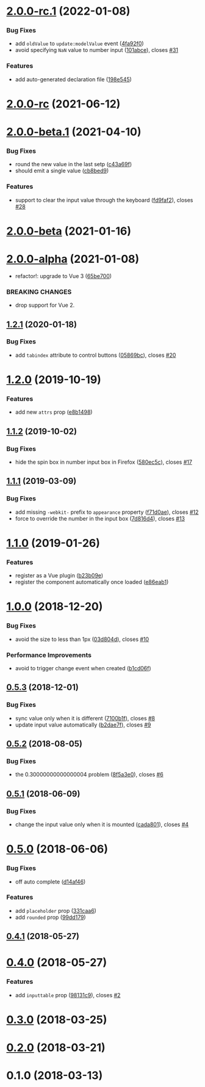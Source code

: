 # [2.0.0-rc.1](https://github.com/fengyuanchen/vue-number-input/compare/v2.0.0-rc...v2.0.0-rc.1) (2022-01-08)


### Bug Fixes

* add `oldValue` to `update:modelValue` event ([4fa92f0](https://github.com/fengyuanchen/vue-number-input/commit/4fa92f03047ebe5dbc45a5e531575d1df081f20c))
* avoid specifying `NaN` value to number input ([101abce](https://github.com/fengyuanchen/vue-number-input/commit/101abce5375f938fd06301877a84cb25c88df71c)), closes [#31](https://github.com/fengyuanchen/vue-number-input/issues/31)


### Features

* add auto-generated declaration file ([198e545](https://github.com/fengyuanchen/vue-number-input/commit/198e545bcffe0ab7f9e8f7b9ddaba6fdbd90935b))



# [2.0.0-rc](https://github.com/fengyuanchen/vue-number-input/compare/v2.0.0-beta.1...v2.0.0-rc) (2021-06-12)



# [2.0.0-beta.1](https://github.com/fengyuanchen/vue-number-input/compare/v2.0.0-beta...v2.0.0-beta.1) (2021-04-10)


### Bug Fixes

* round the new value in the last setp ([c43a69f](https://github.com/fengyuanchen/vue-number-input/commit/c43a69f5b67c5e02fbd1eccb007c947aa5482f8e))
* should emit a single value ([cb8bed9](https://github.com/fengyuanchen/vue-number-input/commit/cb8bed9b9470882588e8b281466cea088afc0009))


### Features

* support to clear the input value through the keyboard ([fd9faf2](https://github.com/fengyuanchen/vue-number-input/commit/fd9faf23737fb568426fbbe0d879c076cb6cf419)), closes [#28](https://github.com/fengyuanchen/vue-number-input/issues/28)



# [2.0.0-beta](https://github.com/fengyuanchen/vue-number-input/compare/v2.0.0-alpha...v2.0.0-beta) (2021-01-16)



# [2.0.0-alpha](https://github.com/fengyuanchen/vue-number-input/compare/v1.2.1...v2.0.0-alpha) (2021-01-08)


* refactor!: upgrade to Vue 3 ([65be700](https://github.com/fengyuanchen/vue-number-input/commit/65be700df03c167abb347c546ba579035d59fc16))


### BREAKING CHANGES

* drop support for Vue 2.



## [1.2.1](https://github.com/fengyuanchen/vue-number-input/compare/v1.2.0...v1.2.1) (2020-01-18)


### Bug Fixes

* add `tabindex` attribute to control buttons ([05869bc](https://github.com/fengyuanchen/vue-number-input/commit/05869bcb058d06608085141b0260962b6f028262)), closes [#20](https://github.com/fengyuanchen/vue-number-input/issues/20)



# [1.2.0](https://github.com/fengyuanchen/vue-number-input/compare/v1.1.2...v1.2.0) (2019-10-19)


### Features

* add new `attrs` prop ([e8b1498](https://github.com/fengyuanchen/vue-number-input/commit/e8b1498fa485253392afe505c854f6967d6e5990))



## [1.1.2](https://github.com/fengyuanchen/vue-number-input/compare/v1.1.1...v1.1.2) (2019-10-02)


### Bug Fixes

* hide the spin box in number input box in Firefox ([580ec5c](https://github.com/fengyuanchen/vue-number-input/commit/580ec5c960c6b9bd4984631a1932321443673ba5)), closes [#17](https://github.com/fengyuanchen/vue-number-input/issues/17)



## [1.1.1](https://github.com/fengyuanchen/vue-number-input/compare/v1.1.0...v1.1.1) (2019-03-09)


### Bug Fixes

* add missing `-webkit-` prefix to `appearance` property ([f71d0ae](https://github.com/fengyuanchen/vue-number-input/commit/f71d0aeb2e6211e2b37dd66cc348fb035247c207)), closes [#12](https://github.com/fengyuanchen/vue-number-input/issues/12)
* force to override the number in the input box ([7d816d4](https://github.com/fengyuanchen/vue-number-input/commit/7d816d4ec7652160aae2b330e9502ce2e256fc9a)), closes [#13](https://github.com/fengyuanchen/vue-number-input/issues/13)



# [1.1.0](https://github.com/fengyuanchen/vue-number-input/compare/v1.0.0...v1.1.0) (2019-01-26)


### Features

* register as a Vue plugin ([b23b09e](https://github.com/fengyuanchen/vue-number-input/commit/b23b09ef0e14601f0bb8b673bd2313b77d6c2e28))
* register the component automatically once loaded ([e86eab1](https://github.com/fengyuanchen/vue-number-input/commit/e86eab1db441100f71e667e5edb297c1030f6830))



# [1.0.0](https://github.com/fengyuanchen/vue-number-input/compare/v0.5.3...v1.0.0) (2018-12-20)


### Bug Fixes

* avoid the size to less than 1px ([03d804d](https://github.com/fengyuanchen/vue-number-input/commit/03d804d418d1b21c971fe0e7df8a50cec2413bd9)), closes [#10](https://github.com/fengyuanchen/vue-number-input/issues/10)


### Performance Improvements

* avoid to trigger change event when created ([b1cd06f](https://github.com/fengyuanchen/vue-number-input/commit/b1cd06f901f5c2567e94cb3353f326514ac30ed0))



## [0.5.3](https://github.com/fengyuanchen/vue-number-input/compare/v0.5.2...v0.5.3) (2018-12-01)


### Bug Fixes

* sync value only when it is different ([7100b1f](https://github.com/fengyuanchen/vue-number-input/commit/7100b1f01923a9dd4e5927e181a6f1fb15ae8711)), closes [#8](https://github.com/fengyuanchen/vue-number-input/issues/8)
* update input value automatically ([b2dae7f](https://github.com/fengyuanchen/vue-number-input/commit/b2dae7f5358914d9e863b2a0604eaa2201ed7b1d)), closes [#9](https://github.com/fengyuanchen/vue-number-input/issues/9)



## [0.5.2](https://github.com/fengyuanchen/vue-number-input/compare/v0.5.1...v0.5.2) (2018-08-05)


### Bug Fixes

* the 0.30000000000000004 problem ([8f5a3e0](https://github.com/fengyuanchen/vue-number-input/commit/8f5a3e0f63ed46417fa80d597aa7c246fde65ba4)), closes [#6](https://github.com/fengyuanchen/vue-number-input/issues/6)



## [0.5.1](https://github.com/fengyuanchen/vue-number-input/compare/v0.5.0...v0.5.1) (2018-06-09)


### Bug Fixes

* change the input value only when it is mounted ([cada801](https://github.com/fengyuanchen/vue-number-input/commit/cada8012e9428e633188eab93b19cff6e35f8f17)), closes [#4](https://github.com/fengyuanchen/vue-number-input/issues/4)



# [0.5.0](https://github.com/fengyuanchen/vue-number-input/compare/v0.4.1...v0.5.0) (2018-06-06)


### Bug Fixes

* off auto complete ([d14af46](https://github.com/fengyuanchen/vue-number-input/commit/d14af4611b182615298e841db5806e00fac34615))


### Features

* add `placeholder` prop ([331caa6](https://github.com/fengyuanchen/vue-number-input/commit/331caa6a2a1828043a0df778ddd175cd63dce5c1))
* add `rounded` prop ([99dd179](https://github.com/fengyuanchen/vue-number-input/commit/99dd179d8e9b0438e867248e540d6f2a737a225d))



## [0.4.1](https://github.com/fengyuanchen/vue-number-input/compare/v0.4.0...v0.4.1) (2018-05-27)



# [0.4.0](https://github.com/fengyuanchen/vue-number-input/compare/v0.3.0...v0.4.0) (2018-05-27)


### Features

* add `inputtable` prop ([98131c9](https://github.com/fengyuanchen/vue-number-input/commit/98131c9d6890b7a0a4aa4f41b13891a766054f2e)), closes [#2](https://github.com/fengyuanchen/vue-number-input/issues/2)



# [0.3.0](https://github.com/fengyuanchen/vue-number-input/compare/v0.2.0...v0.3.0) (2018-03-25)



# [0.2.0](https://github.com/fengyuanchen/vue-number-input/compare/v0.1.0...v0.2.0) (2018-03-21)



# 0.1.0 (2018-03-13)




